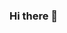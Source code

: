 ### Hi there 👋

<!--
**hojuni9999/hojuni9999** is a ✨ _special_ ✨ repository because its `README.md` (this file) appears on your GitHub profile.




Here are some ideas to get you started:
<a href="www.instagram.com/fleecenuj" target="_blank"><img src="https://img.shields.io/badge/auto-#000000?style=plastic&logo=#002C5E&logoColor=#000000"/></a>

![Anurag's GitHub stats](https://github-readme-stats.vercel.app/api?username=hojuni9999&show_icons=true&theme=radical)

- 🔭 I’m currently working on ...
- 🌱 I’m currently learning ...
- 👯 I’m looking to collaborate on ...
- 🤔 I’m looking for help with ...
- 💬 Ask me about ...
- 📫 How to reach me: ...
- 😄 Pronouns: ...
- ⚡ Fun fact: ...
-->
